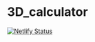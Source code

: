 # 3D_calculator
[![Netlify Status](https://api.netlify.com/api/v1/badges/2d602e3e-2b1c-4f34-bfd2-f450c7414181/deploy-status)](https://app.netlify.com/sites/animated-madeleine-7ede05/deploys)
